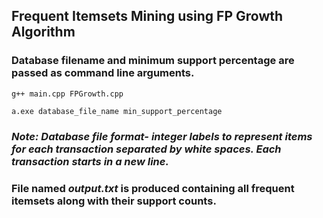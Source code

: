 ## Frequent Itemsets Mining using FP Growth Algorithm

### Database filename and minimum support percentage are passed as command line arguments.

```
g++ main.cpp FPGrowth.cpp

a.exe database_file_name min_support_percentage

```


### *Note: Database file format- integer labels to represent items for each transaction separated by white spaces. Each transaction starts in a new line.*

### File named *output.txt* is produced containing all frequent itemsets along with their support counts. 
